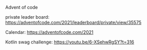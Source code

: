 

Advent of code

private leader board:
https://adventofcode.com/2021/leaderboard/private/view/35575

Calendar:
https://adventofcode.com/2021

Kotlin swag challenge:
https://youtu.be/6-XSehwRgSY?t=316

